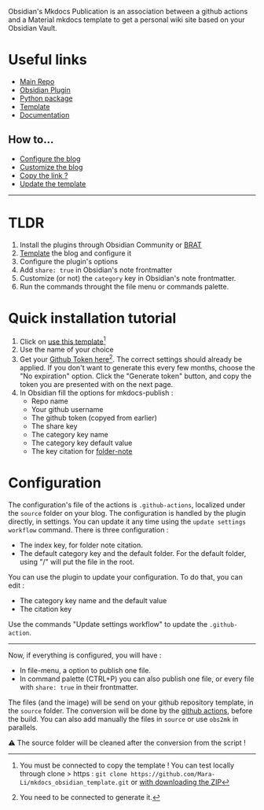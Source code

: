 Obsidian's Mkdocs Publication is an association between a github actions and a Material mkdocs template to get a personal wiki site based on your Obsidian Vault.

# Useful links
- [Main Repo](https://github.com/Mara-Li/obsidian_mkdocs_publisher)
- [Obsidian Plugin](https://github.com/Mara-Li/obsidian-mkdocs-publisher-plugin/)
- [Python package](https://github.com/Mara-Li/obsidian-mkdocs-publisher-python)
- [Template](https://github.com/Mara-Li/obsidian-mkdocs-publisher-template)
- [Documentation](https://mara-li.github.io/obsidian_mkdocs_publisher_docs/)

## How to...
- [Configure the blog](https://mara-li.github.io/obsidian_mkdocs_publisher_docs/documentation/create%20the%20blog/)
- [Customize the blog](https://mara-li.github.io/obsidian_mkdocs_publisher_docs/documentation/blog%20customization/)
- [Copy the link ?](https://mara-li.github.io/obsidian_mkdocs_publisher_docs/documentation/useful%20plugins/#metacopy)
- [Update the template](https://mara-li.github.io/obsidian_mkdocs_publisher_docs/documentation/Q%26A/#2-update-the-template)


---

# TLDR
1. Install the plugins through Obsidian Community or [BRAT](https://github.com/TfTHacker/obsidian42-brat)
2. [Template](https://github.com/Mara-Li/obsidian-mkdocs-publisher-template) the blog and configure it 
3. Configure the plugin's options
4. Add `share: true` in Obsidian's note frontmatter 
5. Customize (or not) the `category` key in Obsidian's note frontmatter. 
6. Run the commands throught the file menu or commands palette.

# Quick installation tutorial
1. Click on [use this template](https://github.com/Mara-Li/mkdocs_obsidian_template/generate)[^1]
2. Use the name of your choice
3. Get your [Github Token here](https://github.com/settings/tokens/new?scopes=repo)[^2]. The correct settings should already be applied. If you don't want to generate this every few months, choose the "No expiration" option. Click the "Generate token" button, and copy the token you are presented with on the next page.
4. In Obsidian fill the options for mkdocs-publish :
    - Repo name
    - Your github username
    - The github token (copyed from earlier)
    - The share key
    - The category key name
    - The category key default value
    - The key citation for [folder-note](https://mara-li.github.io/obsidian_mkdocs_publisher_docs/documentation/blog%20customization/#folder-note)

# Configuration
The configuration's file of the actions is `.github-actions`, localized under the `source` folder on your blog.
The configuration is handled by the plugin directly, in settings. You can update it any time using the `update settings workflow` command.
There is three configuration : 
- The index key, for folder note citation.
- The default category key and the default folder. For the default folder, using "/" will put the file in the root.

You can use the plugin to update your configuration. To do that, you can edit :
- The category key name and the default value
- The citation key

Use the commands "Update settings workflow" to update the `.github-action`. 


---

Now, if everything is configured, you will have :
- In file-menu, a option to publish one file. 
- In command palette (CTRL+P) you can also publish one file, or every file with `share: true` in their frontmatter.


The files (and the image) will be send on your github repository template, in the `source` folder. The conversion will be done by the [github actions](https://mara-li.github.io/obsidian_mkdocs_publisher_docs/documentation/obs2mk/github%20actions/), before the build. You can also add manually the files in `source` or use `obs2mk` in parallels. 

⚠️ The source folder will be cleaned after the conversion from the script !


[^1]: You must be connected to copy the template ! You can test locally through clone > https : `git clone https://github.com/Mara-Li/mkdocs_obsidian_template.git` or [with downloading the ZIP](https://github.com/Mara-Li/mkdocs_obsidian_template/archive/refs/heads/main.zip)
[^2]: You need to be connected to generate it.
